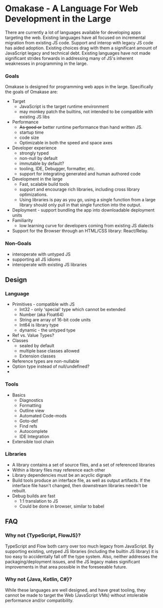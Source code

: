 # Omakase - A Language For Web Development in the Large

There are currently a lot of languages available for developing apps targeting the web. Existing languages have all
focused on incremental migration from existing JS code. Support and interop with legacy JS code has aided adoption.
Existing choices drag with them a significant amount of JavaScript legacy and technical debt. Existing languages have
not made significant strides forwards in addressing many of JS's inherent weaknesses in programming in the large.

### Goals

Omakase is designed for programming web apps in the large. Specifically the goals of Omakase are:

* Target
    * JavaScript is the target runtime environment
    * may monkey patch the builtins, not intended to be compatible with existing JS libs
* Performance
    * ~~As good or~~ better runtime performance than hand written JS.
    * startup time
    * code size
    * Optimizable in both the speed and space axes
* Developer experience
    * strongly typed
    * non-null by default
    * immutable by default?
    * tooling, IDE, Debugger, formatter, etc.
    * support for integrating generated and human authored code
* Development in the large
    * Fast, scalable build tools
    * support and encourage rich libraries, including cross library optimizations.
    * Using libraries is pay as you go, using a single function from a large library should only pull in that single function into the output.
* Deployment - support bundling the app into downloadable deployment units
* Familiarity
    * low learning curve for developers coming from existing JS dialects
* Support for the Browser through an HTML/CSS library: React/Relay.

### Non-Goals

* interoperate with untyped JS
* supporting all JS idioms
* interoperate with existing JS libraries

## Design

### Language

* Primitives - compatible with JS
    * Int32 - only 'special' type which cannot be extended
    * Number (aka Float64)
    * String are array of 16-bit code units
    * Int64 is library type
    * dynamic - the untyped type
* Ref vs. Value Types?
* Classes
    * sealed by default
    * multiple base classes allowed
    * Extension classes
* Reference types are non-nullable
* Option type instead of null/undefined?
*

### Tools

* Basics
    * Diagnostics
    * Formatting
    * Outline view
    * Automated Code-mods
    * Goto-def
    * Find refs
    * Autocomplete
    * IDE Integration
* Extensible tool chain

### Libraries

* A library contains a set of source files, and a set of referenced libraries
* Within a library files may reference each other
* Library dependencies must be an acyclic digraph
* Build tools produce an interface file, as well as output artifacts. If the interface file hasn't changed, then downstream libraries needn't be rebuilt.
* Debug builds are fast
    *  1:1 translation to JS
    * Could be done in browser, similar to babel



## FAQ

### Why not {TypeScript, FlowJS}?

TypeScript and Flow both carry over too much legacy from JavaScript. By supporting existing, untyped JS libraries
(including the builtin JS library) it is too easy to accidentally fall off the type system. Also, neither addresses
the packaging/deployment issues, and the JS legacy makes significant improvements in that area possible in the foreseeable future.

### Why not {Java, Kotlin, C#}?

While these languages are well designed, and have great tooling, they cannot be made to target the Web (JavaScript VMs)
without intolerable performance and/or compatibility.
